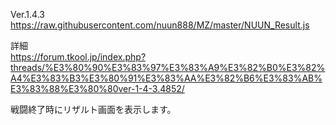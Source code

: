 Ver.1.4.3<br>
https://raw.githubusercontent.com/nuun888/MZ/master/NUUN_Result.js<br>

詳細<br>
https://forum.tkool.jp/index.php?threads/%E3%80%90%E3%83%97%E3%83%A9%E3%82%B0%E3%82%A4%E3%83%B3%E3%80%91%E3%83%AA%E3%82%B6%E3%83%AB%E3%83%88%E3%80%80ver-1-4-3.4852/<br>

戦闘終了時にリザルト画面を表示します。<br>
